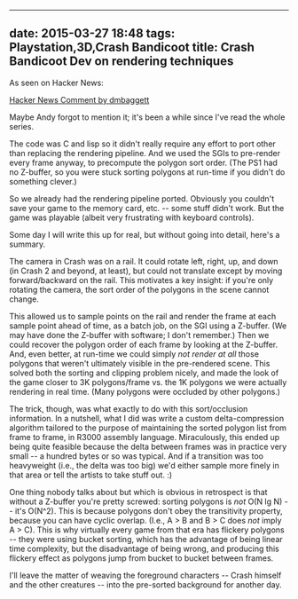 
---
date: 2015-03-27 18:48
tags: Playstation,3D,Crash Bandicoot
title: Crash Bandicoot Dev on rendering techniques
---

As seen on Hacker News:

[Hacker News Comment by dmbaggett](https://news.ycombinator.com/item?id=9277704)

Maybe Andy forgot to mention it; it's been a while since I've read the whole
series.

The code was C and lisp so it didn't really require any effort to port other
than replacing the rendering pipeline. And we used the SGIs to pre-render
every frame anyway, to precompute the polygon sort order. (The PS1 had no
Z-buffer, so you were stuck sorting polygons at run-time if you didn't do
something clever.)

So we already had the rendering pipeline ported. Obviously you couldn't save
your game to the memory card, etc. -- some stuff didn't work. But the game was
playable (albeit very frustrating with keyboard controls).

Some day I will write this up for real, but without going into detail, here's
a summary.

The camera in Crash was on a rail. It could rotate left, right, up, and down
(in Crash 2 and beyond, at least), but could not translate except by moving
forward/backward on the rail. This motivates a key insight: if you're only
rotating the camera, the sort order of the polygons in the scene cannot
change.

This allowed us to sample points on the rail and render the frame at each
sample point ahead of time, as a batch job, on the SGI using a Z-buffer. (We
may have done the Z-buffer with software; I don't remember.) Then we could
recover the polygon order of each frame by looking at the Z-buffer. And, even
better, at run-time we could simply  _not render at all_  those polygons that
weren't ultimately visible in the pre-rendered scene. This solved both the
sorting and clipping problem nicely, and made the look of the game closer to
3K polygons/frame vs. the 1K polygons we were actually rendering in real time.
(Many polygons were occluded by other polygons.)

The trick, though, was what exactly to do with this sort/occlusion
information. In a nutshell, what I did was write a custom delta-compression
algorithm tailored to the purpose of maintaining the sorted polygon list from
frame to frame, in R3000 assembly language. Miraculously, this ended up being
quite feasible because the delta between frames was in practice very small --
a hundred bytes or so was typical. And if a transition was too heavyweight
(i.e., the delta was too big) we'd either sample more finely in that area or
tell the artists to take stuff out. :)

One thing nobody talks about but which is obvious in retrospect is that
without a Z-buffer you're pretty screwed: sorting polygons is  _not_  O(N lg
N) -- it's O(N^2). This is because polygons don't obey the transitivity
property, because you can have cyclic overlap. (I.e., A > B and B > C does
_not_  imply A > C). This is why virtually every game from that era has
flickery polygons -- they were using bucket sorting, which has the advantage
of being linear time complexity, but the disadvantage of being wrong, and
producing this flickery effect as polygons jump from bucket to bucket between
frames.

I'll leave the matter of weaving the foreground characters -- Crash himself
and the other creatures -- into the pre-sorted background for another day.
